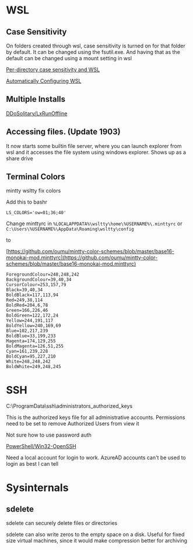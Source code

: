 # WSL

## Case Sensitivity

On folders created through wsl, case sensitivity is turned on for that folder by
default. It can be changed using the fsutil.exe. And having that as the default
can be changed using a mount setting in wsl

[Per-directory case sensitivity and WSL](https://blogs.msdn.microsoft.com/commandline/2018/02/28/per-directory-case-sensitivity-and-wsl/)

[Automatically Configuring WSL](https://blogs.msdn.microsoft.com/commandline/2018/02/07/automatically-configuring-wsl/)

## Multiple Installs

[DDoSolitary/LxRunOffline](https://github.com/DDoSolitary/LxRunOffline)

## Accessing files. (Update 1903)

It now starts some builtin file server, where you can launch explorer from wsl
and it accesses the file system using windows explorer. Shows up as a share
drive

## Terminal Colors

mintty wsltty fix colors

Add this to bashr

    LS_COLORS='ow=01;36;40'

Change minttyrc in `%LOCALAPPDATA%\wsltty\home\%USERNAME%\.minttyrc` or
`C:\Users\%USERNAME%\AppData\Roaming\wsltty\config`

to

[https://github.com/oumu/mintty-color-schemes/blob/master/base16-monokai-mod.minttyrc](https://github.com/oumu/mintty-color-schemes/blob/master/base16-monokai-mod.minttyrc)

    ForegroundColour=248,248,242
    BackgroundColour=39,40,34
    CursorColour=253,157,79
    Black=39,40,34
    BoldBlack=117,113,94
    Red=249,38,114
    BoldRed=204,6,78
    Green=166,226,46
    BoldGreen=122,172,24
    Yellow=244,191,117
    BoldYellow=240,169,69
    Blue=102,217,239
    BoldBlue=33,199,233
    Magenta=174,129,255
    BoldMagenta=126,51,255
    Cyan=161,239,228
    BoldCyan=95,227,210
    White=248,248,242
    BoldWhite=249,248,245

# SSH

C:\ProgramData\ssh\administrators_authorized_keys

This is the authorized keys file for all administrative accounts. Permissions
need to be set to remove Authorized Users from view it

Not sure how to use password auth

[PowerShell/Win32-OpenSSH](https://github.com/PowerShell/Win32-OpenSSH/wiki/Install-Win32-OpenSSH)

Need a local account for login to work. AzureAD accounts can't be used to login
as best I can tell

# Sysinternals

## sdelete

sdelete can securely delete files or directories

sdelete can also write zeros to the empty space on a disk. Useful for fixed size
virtual machines, since it would make compression better for archiving
